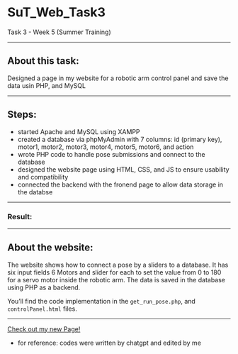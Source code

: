 # SuT_Web_Task3
Task 3 - Week 5 (Summer Training)

--------
## About this task:
Designed a page in my website for a robotic arm control panel and save the data usin PHP, and MySQL

----------
## Steps:
- started Apache and MySQL using XAMPP
- created a database via phpMyAdmin with 7 columns: id (primary key), motor1, motor2, motor3, motor4, motor5, motor6, and action
- wrote PHP code to handle pose submissions and connect to the database 
- designed the website page using HTML, CSS, and JS to ensure usability and compatibility 
- connected the backend with the fronend page to allow data storage in the databse
---------
### Result:


--------
## About the website:
The website shows how to connect a pose by a sliders to a database. It has six input fields 6 Motors and slider for each to set the value from 0 to 180 for a servo motor inside the robotic arm. The data is saved in the database using PHP as a backend.

You’ll find the code implementation in the `get_run_pose.php`, and `controlPanel.html` files. 

----
[Check out my new Page!](https://shahadaljohani.github.io/SuT_Web_Task3/controlPanel.html)

* for reference: codes were written by chatgpt and edited by me
  
